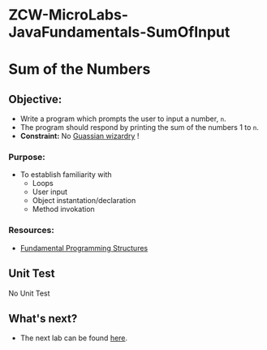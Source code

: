 # ZCW-MicroLabs-JavaFundamentals-SumOfInput

# Sum of the Numbers

## **Objective:**
* Write a program which prompts the user to input a number, `n`.
* The program should respond by printing the sum of the numbers 1 to `n`.
* **Constraint:** No [Guassian wizardry](http://mathandmultimedia.com/2010/09/15/sum-first-n-positive-integers/) !

### **Purpose:**
* To establish familiarity with
    * Loops
    * User input
    * Object instantation/declaration
    * Method invokation

### **Resources:**
* [Fundamental Programming Structures](https://zipcoder.github.io/reveal-slides/fundament-programing-stuctures.html#/)

## Unit Test
No Unit Test


## What's next?
* The next lab can be found [here](https://github.com/Zipcoder/ZCW-MicroLabs-JavaFundamentals-TooLargeTooSmall).
